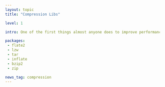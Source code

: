 ```yaml
---
layout: topic
title: "Compression Libs"

level: 1

intro: One of the first things almost anyone does to improve performance (specifically bandwidth) is to turn on compression. Luckily compression is well supported in rust.

packages:
 - flate2
 - lzw
 - tar
 - inflate
 - bzip2
 - zip

news_tag: compression
---
```

